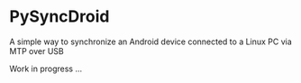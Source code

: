 # PySyncDroid
A simple way to synchronize an Android device connected to a Linux PC via MTP over USB

Work in progress ...
